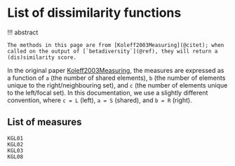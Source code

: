 # List of dissimilarity functions

!!! abstract

    The methods in this page are from [Koleff2003Measuring](@citet); when called on the output of [`betadiversity`](@ref), they will return a (dis)similarity score.

In the original paper [Koleff2003Measuring](@cite), the measures are expressed
as a function of ``a`` (the number of shared elements), ``b`` (the number of
elements unique to the right/neighbouring set), and ``c`` (the number of
elements unique to the left/focal set). In this documentation, we use a slightly
different convention, where ``c = L`` (left), ``a = S`` (shared), and ``b = R``
(right).

## List of measures

```@docs
KGL01
KGL02
KGL03
KGL08
```
